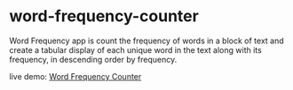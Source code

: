 # word-frequency-counter
Word Frequency app is count the frequency of words in a block of text and create a tabular display of each unique word in the text along with its frequency, in descending order by frequency.


live demo: [Word Frequency Counter](https://sky9891.github.io/WordFrequencyCounter/)
